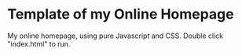 Template of my Online Homepage
=========

My online homepage, using pure Javascript and CSS.
Double click "index.html" to run. 
